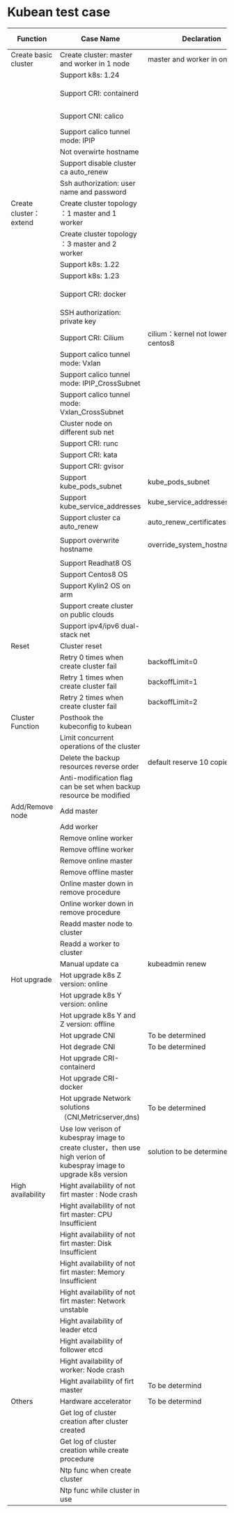 # Kubean test case

| Function              | Case Name                                                                                                           | Declaration                          | Requirement ID | Status                 | Code Link                                                                   | Test details                                                                                    |
|-----------------------|---------------------------------------------------------------------------------------------------------------------|--------------------------------------|---------------|------------------------|-----------------------------------------------------------------------------|-------------------------------------------------------------------------------------------------|
| Create basic cluster  | Create cluster: master and worker in 1 node                                                                         | master and worker in one node        | C-001         |                        |                                                                             | [detail](./testcase_details/create_cluster.md#create-basic-cluster)                             |
|                       | Support k8s: 1.24                                                                                                   |                                      | C-012         |                        |                                                                             | [detail](./testcase_details/create_cluster.md#create-basic-cluster)                             |
|                       | Support CRI: containerd                                                                                             |                                      | C-013         | <ul><li>[x] </li></ul> | [Code Link](../../test/kubean_functions_e2e/kubean_cluster_install_test.go) | [detail](./testcase_details/create_cluster.md#create-basic-cluster)                             |
|                       | Support CNI: calico                                                                                                 |                                      | C-001/N-37    |                        |                                                                             | [detail](./testcase_details/create_cluster.md#create-basic-cluster)                             |
|                       | Support calico tunnel mode: IPIP                                                                                    |                                      |               |                        |                                                                             | [detail](./testcase_details/create_cluster.md#create-basic-cluster)                             |
|                       | Not overwirte hostname                                                                                              |                                      | C-001         |                        |                                                                             | [detail](./testcase_details/create_cluster.md#create-basic-cluster)                             |
|                       | Support disable cluster ca auto_renew                                                                               |                                      | C-015         |                        |                                                                             | [detail](./testcase_details/create_cluster.md#create-basic-cluster)                             |
|                       | Ssh authorization: user name and password                                                                           |                                      |               |                        |                                                                             | [detail](./testcase_details/create_cluster.md#create-basic-cluster)                             |
| Create cluster：extend | Create cluster topology ：1 master and 1 worker                                                                      |                                      |               | <ul><li>[x] </li></ul> | [Code Link](../../test/kubean_sonobouy_e2e/kubean_cluster_sonobouy_test.go)      | [detail](./testcase_details/create_cluster.md#create-cluster-with-one-master-and-one-worker)    |
|                       | Create cluster topology ：3 master and 2 worker                                                                      |                                      | C-012         |                        |                                                                             | [detail](./testcase_details/create_cluster.md#create-cluster-topology-3-master-and-2-worker)    |
|                       | Support k8s: 1.22                                                                                                    |                                      | C-012         |                        |                                                                             | [detail](./testcase_details/create_cluster.md#support-k8s-1220)               |
|                       | Support k8s: 1.23                                                                                                    |                                      | C-012         |                        |                                                                             | [detail](./testcase_details/create_cluster.md#support-k8s-1230)               |
|                       | Support CRI: docker                                                                                                  |                                      | C-001         | <ul><li>[x] </li></ul> | [Code Link](../../test/kubean_sonobouy_e2e/kubean_cluster_sonobouy_test.go)      | [detail](./testcase_details/create_cluster.md#support-cri-docker)             |
|                       | SSH authorization: private key                                                                                      |                                      |               |                        |                                                                             | [detail](./testcase_details/create_cluster.md#ssh-authorization-private-key)  |
|                       | Support CRI: Cilium                                                                                                  | cilium：kernel not lower than centos8 | C-001         |                        |                                                                             | [detail](./testcase_details/create_cluster.md#create_cluster.md#support-cricilium )             |
|                       | Support calico tunnel mode: Vxlan                                                                                   |                                      | C-001         |                        |                                                                             |                                                                                                 |
|                       | Support calico tunnel mode: IPIP_CrossSubnet                                                                        |                                      | C-001         |                        |                                                                             |                                                                                                 |
|                       | Support calico tunnel mode: Vxlan_CrossSubnet                                                                       |                                      | C-001         |                        |                                                                             |                                                                                                 |
|                       | Cluster node on different sub net                                                                                   |                                      | C-001         |                        |                                                                             |                                                                                                 |
|                       | Support CRI: runc                                                                                                    |                                      | C-042         |                        |                                                                             |                                                                                                 |
|                       | Support CRI: kata                                                                                                    |                                      | C-042         |                        |                                                                             |                                                                                                 |
|                       | Support CRI: gvisor                                                                                                  |                                      | C-042         |                        |                                                                             |                                                                                                 |
|                       | Support kube_pods_subnet                                                                                            | kube_pods_subnet                     | C-001         |                        |                                                                             | [detail](./testcase_details/create_cluster.md#support-kube_pods_subnet)       |
|                       | Support kube_service_addresses                                                                                      | kube_service_addresses               | C-001         |                        |                                                                             | [detail](./testcase_details/create_cluster.md#support-kube_service_addresses) |
|                       | Support cluster ca auto_renew                                                                                       | auto_renew_certificates:true         | C-001         |                        |                                                                             | [detail](./testcase_details/create_cluster.md#support-cluster-ca-auto_renew)  |
|                       | Support overwrite hostname                                                                                          | override_system_hostname=true        | C-001         | <ul><li>[x] </li></ul> | [Code Link](../../test/kubean_sonobouy_e2e/kubean_cluster_sonobouy_test.go)      | [detail](./testcase_details/create_cluster.md#support-overwrite-hostname)                 |
|                       | Support Readhat8 OS                                                                                                 |                                      | C-001         |                        |                                                                             | [detail](./testcase_details/create_cluster.md#support-readhat8-os)                              |
|                       | Support Centos8 OS                                                                                                  |                                      | C-001         |                        |                                                                             | [detail](./testcase_details/create_cluster.md#support-centos8-os)                               |
|                       | Support Kylin2 OS on arm                                                                                            |                                      | C-001         |                        |                                                                             |                                                                                                 |
|                       | Support create cluster on public clouds                                                                             |                                      | C-001         |                        |                                                                             |                                                                                                 |
|                       | Support ipv4/ipv6 dual-stack net                                                                                    |                                      | C-001         |                        |                                                                             |                                                                                                 |
| Reset                 | Cluster reset                                                                                                       |                                      |               |                        |                                                                             | [detail](./testcase_details/cluster_operation.md#cluster-reset)                                 |
|                       | Retry 0 times when create cluster fail                                                                              | backoffLimit=0                       |               |                        |                                                                             |                                                                                                 |
|                       | Retry 1 times when create cluster fail                                                                              | backoffLimit=1                       |               |                        |                                                                             |                                                                                                 |
|                       | Retry 2 times when create cluster fail                                                                              | backoffLimit=2                       |               |                        |                                                                             |                                                                                                 |
| Cluster Function      | Posthook  the kubeconfig  to kubean                                                                                 |                                      |               |                        |                                                                             | [detail](./testcase_details/kubean_func.md#posthook-cluster-kubeconfig)                         |
|                       | Limit concurrent operations of the cluster                                                                          |                                      |               |                        |                                                                             |                                                                                                 |
|                       | Delete the backup resources reverse order                                                                           | default reserve 10 copies            |               |                        |                                                                             |                                                                                                 |
|                       | Anti-modification flag can be set when backup resource be modified                                                  |                                      |               |                        |                                                                             |                                                                                                 |
| Add/Remove node       | Add master                                                                                                          |                                      | C-004         |                        |                                                                             |                                                                                                 |
|                       | Add worker                                                                                                          |                                      | C-004         |                        |                                                                             | [detail](./testcase_details/cluster_operation.md#add-worker)                                    |
|                       | Remove online worker                                                                                                |                                      | C-004         |                        |                                                                             | [detail](./testcase_details/cluster_operation.md#remove-online-worker)                          |
|                       | Remove offline worker                                                                                               |                                      | C-004         |                        |                                                                             | [detail](./testcase_details/cluster_operation.md#remove-offline-worker)                         |
|                       | Remove online master                                                                                                |                                      | C-004         |                        |                                                                             |                                                                                                 |
|                       | Remove offline master                                                                                               |                                      | C-004         |                        |                                                                             |                                                                                                 |
|                       | Online master down in remove procedure                                                                              |                                      | C-004         |                        |                                                                             |                                                                                                 |
|                       | Online worker down in remove procedure                                                                              |                                      | C-004         |                        |                                                                             | [detail](./testcase_details/cluster_operation.md#online-worker-down-in-remove-procedure)        |
|                       | Readd master node to cluster                                                                                        |                                      | C-015         |                        |                                                                             |                                                                                                 |
|                       | Readd a worker to cluster                                                                                           |                                      | C-015         |                        |                                                                             | [detail](./testcase_details/cluster_operation.md#readd-a-worker-to-cluster)                     |
|                       | Manual update ca                                                                                                    | kubeadmin renew                      | C-015         |                        |                                                                             |                                                                                                 |
| Hot upgrade           | Hot upgrade k8s Z version: online                                                                                   |                                      | C-003         |                        |                                                                             |                                                                                                 |
|                       | Hot upgrade k8s Y version: online                                                                                   |                                      | C-003         |                        |                                                                             |                                                                                                 |
|                       | Hot upgrade k8s Y and Z version: offline                                                                            |                                      | C-003         |                        |                                                                             |                                                                                                 |
|                       | Hot upgrade CNI                                                                                                     | To be determined                     | C-003         |                        |                                                                             |                                                                                                 |
|                       | Hot degrade CNI                                                                                                     | To be determined                     | C-003         |                        |                                                                             |                                                                                                 |
|                       | Hot upgrade CRI-containerd                                                                                          |                                      | C-003         |                        |                                                                             |                                                                                                 |
|                       | Hot upgrade CRI-docker                                                                                              |                                      | C-003         |                        |                                                                             |                                                                                                 |
|                       | Hot upgrade Network solutions（CNI,Metricserver,dns)                                                                 | To be determined                     | C-003         |                        |                                                                             |                                                                                                 |
|                       | Use low verison of kubespray image to create cluster，then use high verion of kubespray image to upgrade k8s version | solution to be determined            | C-003         |                        |                                                                             |                                                                                                 |
| High availability     | Hight availability of not firt master : Node crash                                                                  |                                      | L-019         |                        |                                                                             |                                                                                                 |
|                       | Hight availability of not firt master: CPU Insufficient                                                             |                                      | L-019         |                        |                                                                             |                                                                                                 |
|                       | Hight availability of not firt master: Disk Insufficient                                                            |                                      | L-019         |                        |                                                                             |                                                                                                 |
|                       | Hight availability of not firt master: Memory Insufficient                                                          |                                      | L-019         |                        |                                                                             |                                                                                                 |
|                       | Hight availability of not firt master: Network unstable                                                             |                                      | L-019         |                        |                                                                             |                                                                                                 |
|                       | Hight availability of leader etcd                                                                                   |                                      | L-019         |                        |                                                                             |                                                                                                 |
|                       | Hight availability of follower etcd                                                                                 |                                      | L-019         |                        |                                                                             |                                                                                                 |
|                       | Hight availability of worker: Node crash                                                                            |                                      | L-018         |                        |                                                                             |                                                                                                 |
|                       | Hight availability of firt master                                                                                   | To be determind                      | L-019         |                        |                                                                             |                                                                                                 |
| Others                | Hardware accelerator                                                                                                | To be determind                      |               |                        |                                                                             |                                                                                                 |
|                       | Get log of cluster creation after cluster created                                                                   |                                      | C-002         |                        |                                                                             |                                                                                                 |
|                       | Get log of cluster creation while create procedure                                                                  |                                      | C-002         |                        |                                                                             |                                                                                                 |
|                       | Ntp func when create cluster                                                                                        |                                      | C-001         |                        |                                                                             | [detail](./testcase_details/create_cluster.md#ntp-func-when-create-cluster)                     |
|                       | Ntp func while cluster in use                                                                                       |                                      | C-001         |                        |                                                                             | [detail](./testcase_details/cluster_operation.md#readd-a-worker-to-cluster)                     |
